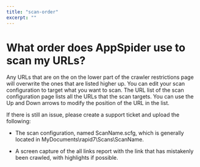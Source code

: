 ```yaml
---
title: "scan-order"
excerpt: ""
---
```

# What order does AppSpider use to scan my URLs?

Any URLs that are on the on the lower part of the crawler restrictions page will overwrite the ones that are listed higher up. You can edit your scan configuration to target what you want to scan. The URL list of the scan configuration page lists all the URLs that the scan targets. You can use the Up and Down arrows to modify the position of the URL in the list.

If there is still an issue, please create a support ticket and upload the following:

- The scan configuration, named ScanName.scfg, which is generally located in MyDocuments\rapid7\Scans\ScanName.

- A screen capture of the all links report with the link that has mistakenly been crawled, with highlights if possible.